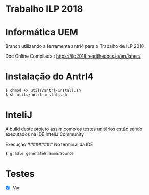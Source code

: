 ﻿# Trabalho ILP 2018

Informática UEM 
================
Branch utilizando a ferramenta antrl4 para o Trabalho de ILP 2018 

Doc Online Compilada.: https://ilp2018.readthedocs.io/en/latest/

Instalação do Antrl4 
=======================
```
$ chmod +x utils/antrl-install.sh
$ sh utils/antrl-install.sh
```

InteliJ 
==============================
A build deste projeto assim como os testes unitários estão
sendo executados na IDE InteliJ Community 

Execução
#########
No terminal da IDE 
```
$ gradle generateGrammarSource
```

Testes 
==============================
* [x] Var
